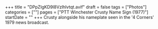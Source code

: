 +++
title = "DPpZIgKD9l8Vzlhlvtqt.avif"
draft = false
tags = ["Photos"]
categories = [""]
pages = ["PTT Winchester Crusty Name Sign (1977)"]
startDate = ""
+++
Crusty alongside his nameplate seen in the '4 Corners' 1979 news broadcast.
